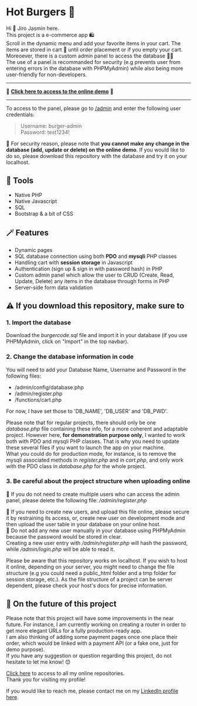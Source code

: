 # Hot Burgers 🍔

Hi 👋 Jiro Jasmin here.  
This project is a e-commerce app 🛍  
Scroll in the dynamic menu and add your favorite items in your cart. The items are stored in cart 🛒 until order placement or if you empty your cart.  
Moreoever, there is a custom admin panel to access the database 👨‍💻  
The use of a panel is recommanded for security (e.g prevents user from entering errors in the database with PHPMyAdmin) while also being more user-friendly for non-developers.  

---  
  
🚀 **[Click here to access to the online demo](https://hotburgers-berlin.000webhostapp.com/)** 🚀  
  
---
  
To access to the panel, please go to [/admin](https://hotburgers-berlin.000webhostapp.com/admin)
and enter the following user credentials:  
> Username: burger-admin  
> Password: test1234!  
  
🔐 For security reason, please note that **you cannot make any change in the database (add, update or delete) on the online demo**. If you would like to do so, please download this repository with the database and try it on your localhost.

## 🔧 Tools

- Native PHP
- Native Javascript
- SQL
- Bootstrap & a bit of CSS

## 🪄 Features

- Dynamic pages
- SQL database connection using both **PDO** and **mysqli** PHP classes
- Handling cart with **session storage** in Javascript
- Authentication (sign up & sign in with password hash) in PHP
- Custom admin panel which allow the user to CRUD (Create, Read, Update, Delete) any items in the database through forms in PHP
- Server-side form data validation

## ⚠️ If you download this repository, make sure to  

### 1. Import the database
Download the *burgercode.sql* file and import it in your database (if you use PHPMyAdmin, click on "Import" in the top navbar).

### 2. Change the database information in code

You will need to add your Database Name, Username and Password in the following files:  

- /admin/config/database.php
- /admin/register.php
- /functions/cart.php

For now, I have set those to 'DB_NAME', 'DB_USER' and 'DB_PWD'.

Please note that for regular projects, there should only be one *database.php* file containing these info, for a more coherent and adaptable project. However here, **for demonstration purpose only**, I wanted to work both with PDO and mysqli PHP classes. That is why you need to update these several files if you want to launch the app on your machine.  
What you could do for production mode, for instance, is to remove the mysqli associated methods in *register.php* and in *cart.php*, and only work with the PDO class in *database.php* for the whole project.  

### 3. Be careful about the project structure when uploading online
  
🚮 If you do not need to create multiple users who can access the admin panel, please delete the following file: */admin/register.php*  
  
👥 If you need to create new users, and upload this file online, please secure it by restraining its access, or, create new user on development mode and then upload the user table in your database on your online host.  
🚨 Do not add any new user manually in your database using PHPMyAdmin because the password would be stored in clear.  
Creating a new user entry with */admin/register.php* will hash the password, while */admin/login.php* will be able to read it.  
  
Please be aware that this repository works on localhost. If you wish to host it online, depending on your server, you might need to change the file structure (e.g you could need a public_html folder and a tmp folder for session storage, etc.). As the file structure of a project can be server dependent, please check your host's docs for precise information.  

## 🔮 On the future of this project  
  
Please note that this project will have some improvements in the near future. For instance, I am currently working on creating a router in order to get more elegant URLs for a fully production-ready app.  
I am also thinking of adding some payment pages once one place their order, which would be linked with a payment API (or a fake one, just for demo purpose).  
If you have any suggestion or question regarding this project, do not hesitate to let me know! 😊  

[Click here](https://github.com/jiro-jasmin?tab=repositories) to access to all my online repositories.  
Thank you for visiting my profile!  

If you would like to reach me, please contact me on my [LinkedIn profile here](https://www.linkedin.com/in/florian-j-giraud-8449091b8).
